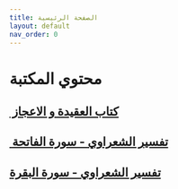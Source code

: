```yaml
---
title: الصفحة الرئيسية
layout: default
nav_order: 0
---
```


# محتوي المكتبة

## [ كتاب العقيدة و الاعجاز ](Akeedah/index.html)‏

## [تفسير الشعراوي - سورة الفاتحة ](Baqra/index.html)‏

## [ تفسير الشعراوي - سورة البقرة](Baqra/index.html)‏
